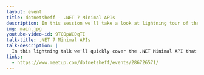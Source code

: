 ```yaml
---
layout: event
title: dotnetsheff - .NET 7 Minimal APIs
description: In this session we'll take a look at lightning tour of the new .NET 7 Minimal APIs features for November 2022
img: main.jpg
youtube-video-id: 9TCOpWCDqTI
talk-title: .NET 7 Minimal APIs
talk-description: |
  In this lightning talk we'll quickly cover the .NET Minimal API that were released in .NET 6, then we'll jump in to all the features that are expected to be released within .NET 7 which will be released in November 2022
links:
  - https://www.meetup.com/dotnetsheff/events/286726571/
---
```


